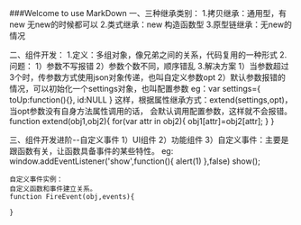 ###Welcome to use MarkDown
一、三种继承类别：
1.拷贝继承：通用型，有new 无new的时候都可以
2.类式继承：new 构造函数型
3.原型链继承：无new的情况

二、组件开发：
1.定义：多组对象，像兄弟之间的关系，代码复用的一种形式
2.问题：
		1）参数不写报错
	    2）参数个数不同，顺序错乱
3.解决方案
  		1）当参数超过3个时，传参数方式使用json对象传递，也叫自定义参数opt
  		2）默认参数报错的情况，可以初始化一个settings对象，也叫配置参数
  			eg：var settings={
  				toUp:function(){},
  				id:NULL
  			}
		这样，根据属性继承方式：extend(settings,opt)，当opt参数没有自身方法属性调用的话，
		会默认调用配置参数，这样就不会报错。
		function extend(obj1,obj2){
			for(var attr in obj2){
				obj1[attr]=obj2[attr];
			}
		}
		 
三、组件开发进阶--自定义事件
1）UI组件
2）功能组件
3）自定义事件：主要是跟函数有关，让函数具备事件的某些特性。
eg:
	window.addEventListener('show',function(){
		alert(1)
	},false)
	show();
		
	
	自定义事件实例：
	自定义函数和事件建立关系。
	function FireEvent(obj,events){
		
	}
		
